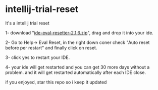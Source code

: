 # intellij-trial-reset
It's a intellij trial reset

1- download "[ide-eval-resetter-2.1.6.zip](https://github.com/30iahkolLaw/intellij-trial-reset/raw/main/ide-eval-resetter-2.1.6.zip)", drag and drop it into your ide.

2- Go to Help-> Eval Reset, in the right down coner check "Auto reset before per restart" and finally click on reset.

3- click yes to restart your IDE.

4- your ide will get restarted and you can get 30 more days without a problem. and it will get restarted automatically after each IDE close.


if you enjoyed, star this repo so i keep it updated
